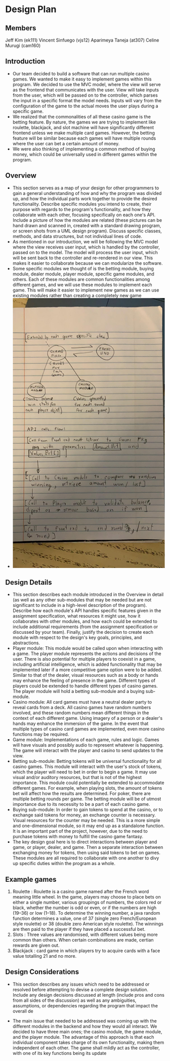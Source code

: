 # Design Plan

## Members 
Jeff Kim (ek111)
Vincent Sinfuego (vjs12)
Aparimeya Taneja (at307)
Celine Murugi (cam160)

## Introduction
- Our team decided to build a software that can run multiple casino games. We wanted to make it easy to implement games within this program. We decided to use the MVC model, where the view will serve as the frontend that communicates with the user. View will take inputs from the user, which will be passed on to the controller, which parses the input in a specific format the model needs. Inputs will vary from the configuration of the game to the actual moves the user plays during a specific game. 
- We realized that the commonalities of all these casino game is the betting feature. By nature, the games we are trying to implement like roulette, blackjack, and slot machine will have significantly different  frontend unless we make multiple card games. However, the betting feature will be similar because each games will have multiple rounds where the user can bet a certain amount of money. 
- We were also thinking of implementing a common method of buying money, which could be universally used in different games within the program. 

## Overview
- This section serves as a map of your design for other programmers to gain a general understanding of how and why the program was divided up, and how the individual parts work together to provide the desired functionality. Describe specific modules you intend to create, their purpose with regards to the program's functionality, and how they collaborate with each other, focusing specifically on each one's API. Include a picture of how the modules are related (these pictures can be hand drawn and scanned in, created with a standard drawing program, or screen shots from a UML design program). Discuss specific classes, methods, and data structures, but not individual lines of code.
- As mentioned in our introduction, we will be following the MVC model where the view receives user input, which is handled by the controller, passed on to the model. The model will process the user input, which will be sent back to the controller and re-rendered in our view. This makes it easier to collaborate because we can modularize the software. 
- Some specific modules we thought of is the betting module, buying module, dealer module, player module, specific game modules, and others. Each of these modules are common functionalities among different games, and we will use these modules to implement each game. This will make it easier to implement new games as we can use existing modules rather than creating a completely new game 
- ![Image of Overview](./overview.jpg)

## Design Details
- This section describes each module introduced in the Overview in detail (as well as any other sub-modules that may be needed but are not significant to include in a high-level description of the program). Describe how each module's API handles specific features given in the assignment specification, what resources it might use, how it collaborates with other modules, and how each could be extended to include additional requirements (from the assignment specification or discussed by your team). Finally, justify the decision to create each module with respect to the design's key goals, principles, and abstractions.
- Player module: This module would be called upon when interacting with a game. The player module represents the actions and decisions of the user. There is also potential for multiple players to coexist in a game, including artificial intelligence, which is added functionality that may be implemented later if a more competitive game option were to be added. Similar to that of the dealer, visual resources such as a body or hands may enhance the feeling of presence in the game. Different types of players could be extended to handle different types of casino games. The player module will hold a betting sub-module and a buying sub-module.
- Casino module: All card games must have a neutral dealer party to reveal cards from a deck. All casino games have random numbers involved, and these random numbers mean different things in the context of each different game. Using imagery of a person or a dealer's hands may enhance the immersion of the game. In the event that multiple types of casino card games are implemented, even more casino functions may be required. 
- Game module: Implementations of each game, rules and logic. Games will have visuals and possibly audio to represent whatever is happening. The game will interact with the player and casino to send updates to the view.
- Betting sub-module: Betting tokens will be universal functionality for all casino games. This module will interact with the user's stock of tokens, which the player will need to bet in order to begin a game. It may use visual and/or auditory resources, but that is not of the highest importance. This module could potentially be extended to accommodate different games. For example, when playing slots, the amount of tokens bet will affect how the results are determined. For poker, there are multiple betting rounds per game. The betting module will be of utmost importance due to its necessity to be a part of each casino game.
- Buying sub-module: In order to gain tokens to spend at the casino, or to exchange said tokens for money, an exchange counter is necessary. Visual resources for the counter may be needed. This is a more simple and one-dimensional module, so it may end up as a standalone function. It is an important part of the project, however, due to the need to purchase tokens with money to fulfill the casino game fantasy.
- The key design goal here is to direct interactions between player and game, or player, dealer, and game. Then a separate interaction between exchanging money for tokens, then using said tokens to bet on games. These modules are all required to collaborate with one another to divy up specific duties within the program as a whole.

## Example games
1. Roulette : Roulette is a casino game named after the French word meaning little wheel. In the game, players may choose to place bets on either a single number, various groupings of numbers, the colors red or black, whether the number is odd or even, or if the numbers are high (19–36) or low (1–18). To determine the winning number, a java random function determines a value, one of 37 (single zero French/European style roulette) or 38 (double zero American style roulette). The winnings are then paid to the player if they have placed a successful bet.
2. Slots : Three values are randomised, with different values being more common than others. When certain combinations are made, certian rewards are given out. 
3. Blackjack : card game in which players try to acquire cards with a face value totalling 21 and no more. 


## Design Considerations
- This section describes any issues which need to be addressed or resolved before attempting to devise a complete design solution. Include any design decisions discussed at length (include pros and cons from all sides of the discussion) as well as any ambiguities, assumptions, or dependencies regarding the program that impact the overall de

- The main issue that needed to be addressed was coming up with the different modules in the backend and how they would all interact. We decided to have three main ones; the casino module, the game module, and the player module. The advantage of this approach is that each individual component takes charge of its own functionality, making them independent of each other. The game shall mildly act as the controller, with one of its key functions being its update
